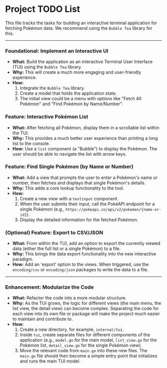 # Project TODO List

This file tracks the tasks for building an interactive terminal application for fetching Pokémon data. We recommend using the `Bubble Tea` library for this.

---

### Foundational: Implement an Interactive UI
*   **What:** Build the application as an interactive Terminal User Interface (TUI) using the `Bubble Tea` library.
*   **Why:** This will create a much more engaging and user-friendly experience.
*   **How:**
    1.  Integrate the `Bubble Tea` library.
    2.  Create a model that holds the application state.
    3.  The initial view could be a menu with options like "Fetch All Pokémon" and "Find Pokémon by Name/Number".

### Feature: Interactive Pokémon List
*   **What:** After fetching all Pokémon, display them in a scrollable list within the TUI.
*   **Why:** This provides a much better user experience than printing a long list to the console.
*   **How:** Use a `list` component (a "Bubble") to display the Pokémon. The user should be able to navigate the list with arrow keys.

### Feature: Find Single Pokémon (by Name or Number)
*   **What:** Add a view that prompts the user to enter a Pokémon's name or number, then fetches and displays that single Pokémon's details.
*   **Why:** This adds a core lookup functionality to the tool.
*   **How:**
    1.  Create a new view with a `textinput` component.
    2.  When the user submits their input, call the PokéAPI endpoint for a single Pokémon (e.g., `https://pokeapi.co/api/v2/pokemon/{name-or-id}`).
    3.  Display the detailed information for the fetched Pokémon.

### (Optional) Feature: Export to CSV/JSON
*   **What:** From within the TUI, add an option to export the currently viewed data (either the full list or a single Pokémon) to a file.
*   **Why:** This brings the data export functionality into the new interactive paradigm.
*   **How:** Add an 'export' option to the views. When triggered, use the `encoding/csv` or `encoding/json` packages to write the data to a file.

---

### Enhancement: Modularize the Code
*   **What:** Refactor the code into a more modular structure.
*   **Why:** As the TUI grows, the logic for different views (the main menu, the list view, the detail view) can become complex. Separating the code for each view into its own file or package will make the project much easier to maintain and contribute to.
*   **How:**
    1.  Create a new directory, for example, `internal/tui`.
    2.  Inside `tui`, create separate files for different components of the application (e.g., `model.go` for the main model, `list_view.go` for the Pokémon list, `detail_view.go` for the single Pokémon view).
    3.  Move the relevant code from `main.go` into these new files. The `main.go` file should then become a simple entry point that initializes and runs the main TUI model.
